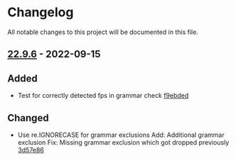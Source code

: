 # Changelog

All notable changes to this project will be documented in this file.

## [22.9.6] - 2022-09-15

## Added
* Test for correctly detected fps in grammar check [f9ebded](https://github.com/greenbone/troubadix/commit/f9ebded)

## Changed
* Use re.IGNORECASE for grammar exclusions Add: Additional grammar exclusion Fix: Missing grammar exclusion which got dropped previously [3d57e86](https://github.com/greenbone/troubadix/commit/3d57e86)

[22.9.6]: https://github.com/greenbone/troubadix/compare/v22.9.5...22.9.6